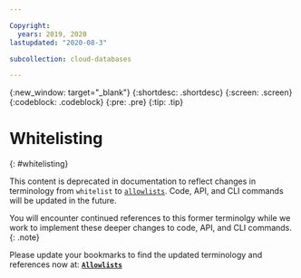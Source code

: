```yaml
---

Copyright:
  years: 2019, 2020
lastupdated: "2020-08-3"

subcollection: cloud-databases

---
```


{:new_window: target="_blank"}
{:shortdesc: .shortdesc}
{:screen: .screen}
{:codeblock: .codeblock}
{:pre: .pre}
{:tip: .tip}

# Whitelisting
{: #whitelisting} 

This content is deprecated in documentation to reflect changes in terminology from `whitelist` to [`allowlists`](/docs/cloud-databases?topic=cloud-databases-allowlisting). Code, API, and CLI commands will be updated in the future.

You will encounter continued references to this former terminolgy while we work to implement these deeper changes to code, API, and CLI commands.  
{: .note}

Please update your bookmarks to find the updated terminology and references now at: **[`Allowlists`](/docs/cloud-databases?topic=cloud-databases-allowlisting)**

